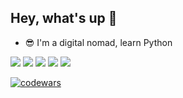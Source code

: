 ## Hey, what's up 👋
- 😎 I'm a digital nomad, learn Python


![](https://github-profile-summary-cards.vercel.app/api/cards/profile-details?username=VadimZhuckow&theme=tokyonight)
![](https://github-profile-summary-cards.vercel.app/api/cards/most-commit-language?username=VadimZhuckow&theme=tokyonight)
![](https://github-profile-summary-cards.vercel.app/api/cards/repos-per-language?username=VadimZhuckow&theme=tokyonight)
![](https://github-profile-summary-cards.vercel.app/api/cards/stats?username=VadimZhuckow&theme=tokyonight)
![](https://github-profile-summary-cards.vercel.app/api/cards/productive-time?username=VadimZhuckow&theme=tokyonight)



[![codewars](https://www.codewars.com/users/username/badges/small)](https://www.codewars.com/users/VadimZhuckow)
